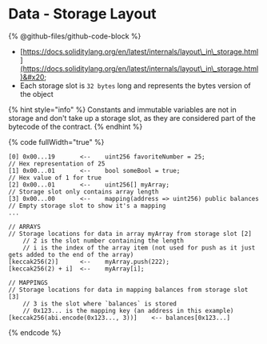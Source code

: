 # Data - Storage Layout

{% @github-files/github-code-block %}

* [https://docs.soliditylang.org/en/latest/internals/layout\_in\_storage.html](https://docs.soliditylang.org/en/latest/internals/layout\_in\_storage.html)&#x20;
* Each storage slot is `32 bytes` long and represents the bytes version of the object

{% hint style="info" %}
Constants and immutable variables are not in storage and don't take up a storage slot, as they are considered part of the bytecode of the contract.
{% endhint %}

{% code fullWidth="true" %}
```solidity
[0] 0x00...19       <--    uint256 favoriteNumber = 25;                 // Hex representation of 25
[1] 0x00...01       <--    bool someBool = true;                        // Hex value of 1 for true 
[2] 0x00...01       <--    uint256[] myArray;                           // Storage slot only contains array length
[3] 0x00...00       <--    mapping(address => uint256) public balances  // Empty storage slot to show it's a mapping
...

// ARRAYS
// Storage locations for data in array myArray from storage slot [2]
    // 2 is the slot number containing the length
    // i is the index of the array item (not used for push as it just gets added to the end of the array)
[keccak256(2)]      <--    myArray.push(222);
[keccak256(2) + i]  <--    myArray[i];

// MAPPINGS
// Storage locations for data in mapping balances from storage slot [3]
    // 3 is the slot where `balances` is stored
    // 0x123... is the mapping key (an address in this example)
[keccak256(abi.encode(0x123..., 3))]    <-- balances[0x123...]
```
{% endcode %}
